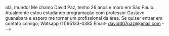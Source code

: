 olá, mundo! 
Me chamo David Paz, tenho 26 anos e moro em São Paulo.
Atualmente estou estudando programação com professor Gustavo guanabara e espero me tornar um profissional da área.
Se quiser entrar em contato comigo;
Watsapp (11)95133-0385 
Email- davidd07paz@gmail.com
--->
